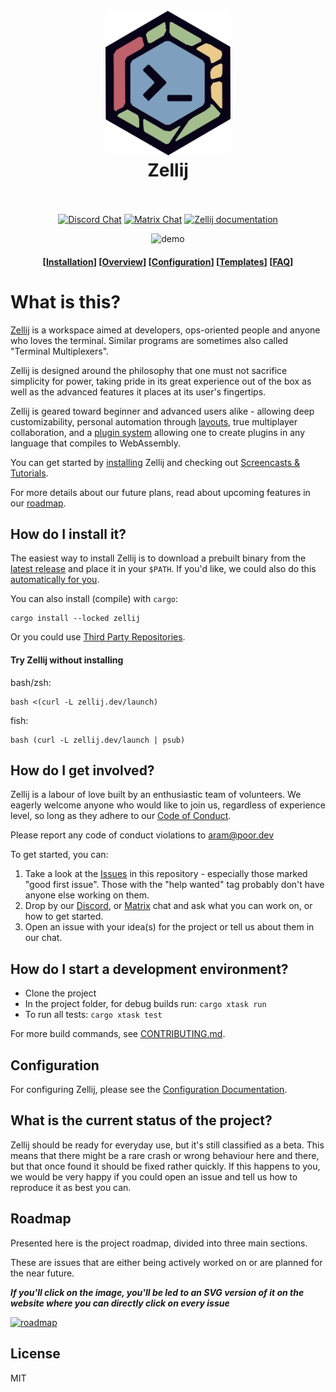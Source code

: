 <h1 align="center">
  <br>
  <img src="https://raw.githubusercontent.com/zellij-org/zellij/main/assets/logo.png" alt="logo" width="200">
  <br>
  Zellij
  <br>
  <br>
</h1>

<p align="center">
  <a href="https://discord.gg/CrUAFH3"><img alt="Discord Chat" src="https://img.shields.io/discord/771367133715628073?color=5865F2&label=discord&style=flat-square"></a>
  <a href="https://matrix.to/#/#zellij_general:matrix.org"><img alt="Matrix Chat" src="https://img.shields.io/matrix/zellij_general:matrix.org?color=1d7e64&label=matrix%20chat&style=flat-square&logo=matrix"></a>
  <a href="https://zellij.dev/documentation/"><img alt="Zellij documentation" src="https://img.shields.io/badge/zellij-documentation-fc0060?style=flat-square"></a>
</p>

<p align="center">
  <img src="https://raw.githubusercontent.com/zellij-org/zellij/main/assets/demo.gif" alt="demo">
</p>

<h4 align="center">
  [<a href="https://zellij.dev/documentation/installation">Installation</a>]
  [<a href="https://zellij.dev/documentation/overview">Overview</a>]
  [<a href="https://zellij.dev/documentation/configuration">Configuration</a>]
  [<a href="https://zellij.dev/documentation/layouts-templates">Templates</a>]
  [<a href="https://zellij.dev/documentation/faq">FAQ</a>]
</h4>

# What is this?

[Zellij](https://en.wikipedia.org/wiki/Zellij) is a workspace aimed at developers, ops-oriented people and anyone who loves the terminal. Similar programs are sometimes also called "Terminal Multiplexers".

Zellij is designed around the philosophy that one must not sacrifice simplicity for power, taking pride in its great experience out of the box as well as the advanced features it places at its user's fingertips.

Zellij is geared toward beginner and advanced users alike - allowing deep customizability, personal automation through [layouts](https://zellij.dev/documentation/layouts.html), true multiplayer collaboration, and a [plugin system](https://zellij.dev/documentation/plugins.html) allowing one to create plugins in any language that compiles to WebAssembly.

You can get started by [installing](https://zellij.dev/documentation/installation.html) Zellij and checking out [Screencasts & Tutorials](https://zellij.dev/screencasts/).

For more details about our future plans, read about upcoming features in our [roadmap](#roadmap).

## How do I install it?

The easiest way to install Zellij is to download a prebuilt binary from the [latest release](https://github.com/zellij-org/zellij/releases/latest) and place it in your `$PATH`. If you'd like, we could also do this [automatically for you](#try-zellij-without-installing).

You can also install (compile) with `cargo`:

```
cargo install --locked zellij
```

Or you could use [Third Party Repositories](./docs/THIRD_PARTY_INSTALL.md).

#### Try Zellij without installing

bash/zsh:
```
bash <(curl -L zellij.dev/launch)
```
fish:
```
bash (curl -L zellij.dev/launch | psub)
```

## How do I get involved?

Zellij is a labour of love built by an enthusiastic team of volunteers. We eagerly welcome anyone who would like to join us, regardless of experience level, so long as they adhere to our [Code of Conduct](CODE_OF_CONDUCT.md).

Please report any code of conduct violations to [aram@poor.dev](mailto:aram@poor.dev)

To get started, you can:
1. Take a look at the [Issues](https://github.com/zellij-org/zellij/issues) in this repository - especially those marked "good first issue". Those with the "help wanted" tag probably don't have anyone else working on them.
2. Drop by our [Discord](https://discord.gg/CrUAFH3), or [Matrix](https://matrix.to/#/#zellij_general:matrix.org) chat and ask what you can work on, or how to get started.
3. Open an issue with your idea(s) for the project or tell us about them in our chat.

## How do I start a development environment?

* Clone the project
* In the project folder, for debug builds run: `cargo xtask run`
* To run all tests: `cargo xtask test`

For more build commands, see [CONTRIBUTING.md](CONTRIBUTING.md).

## Configuration
For configuring Zellij, please see the [Configuration Documentation](https://zellij.dev/documentation/configuration.html).

## What is the current status of the project?

Zellij should be ready for everyday use, but it's still classified as a beta. This means that there might be a rare crash or wrong behaviour here and there, but that once found it should be fixed rather quickly. If this happens to you, we would be very happy if you could open an issue and tell us how to reproduce it as best you can.

## Roadmap
Presented here is the project roadmap, divided into three main sections.

These are issues that are either being actively worked on or are planned for the near future.

***If you'll click on the image, you'll be led to an SVG version of it on the website where you can directly click on every issue***

[![roadmap](https://user-images.githubusercontent.com/795598/168313474-f6cb9754-77ea-4ce3-bc84-8840f2eadd75.png)](https://zellij.dev/roadmap)

## License

MIT
